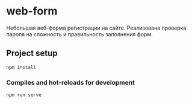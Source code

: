 # web-form

Небольшая веб-форма регистрации на сайте. Реализована проверка пароля на сложность и правильность заполнения форм.

## Project setup
```
npm install
```

### Compiles and hot-reloads for development
```
npm run serve
```


